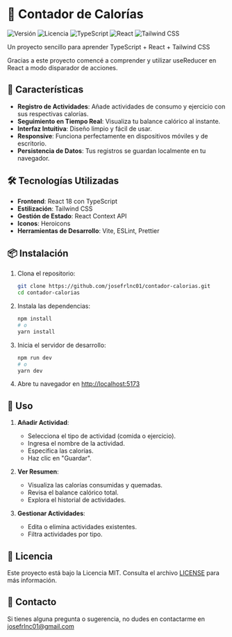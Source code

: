 # 🍏 Contador de Calorías

![Versión](https://img.shields.io/badge/versión-1.0.0-blue)
![Licencia](https://img.shields.io/badge/licencia-MIT-green)
![TypeScript](https://img.shields.io/badge/TypeScript-3178C6?logo=typescript&logoColor=white)
![React](https://img.shields.io/badge/React-61DAFB?logo=react&logoColor=black)
![Tailwind CSS](https://img.shields.io/badge/Tailwind_CSS-38B2AC?logo=tailwind-css&logoColor=white)

Un proyecto sencillo para aprender TypeScript + React + Tailwind CSS

Gracias a este proyecto comencé a comprender y utilizar useReducer en React a modo disparador de acciones.

## 🚀 Características

- **Registro de Actividades**: Añade actividades de consumo y ejercicio con sus respectivas calorías.
- **Seguimiento en Tiempo Real**: Visualiza tu balance calórico al instante.
- **Interfaz Intuitiva**: Diseño limpio y fácil de usar.
- **Responsive**: Funciona perfectamente en dispositivos móviles y de escritorio.
- **Persistencia de Datos**: Tus registros se guardan localmente en tu navegador.

## 🛠️ Tecnologías Utilizadas

- **Frontend**: React 18 con TypeScript
- **Estilización**: Tailwind CSS
- **Gestión de Estado**: React Context API
- **Iconos**: Heroicons
- **Herramientas de Desarrollo**: Vite, ESLint, Prettier

## 📦 Instalación

1. Clona el repositorio:
   ```bash
   git clone https://github.com/josefrlnc01/contador-calorias.git
   cd contador-calorias
   ```

2. Instala las dependencias:
   ```bash
   npm install
   # o
   yarn install
   ```

3. Inicia el servidor de desarrollo:
   ```bash
   npm run dev
   # o
   yarn dev
   ```

4. Abre tu navegador en [http://localhost:5173](http://localhost:5173)

## 🎯 Uso

1. **Añadir Actividad**:
   - Selecciona el tipo de actividad (comida o ejercicio).
   - Ingresa el nombre de la actividad.
   - Especifica las calorías.
   - Haz clic en "Guardar".

2. **Ver Resumen**:
   - Visualiza las calorías consumidas y quemadas.
   - Revisa el balance calórico total.
   - Explora el historial de actividades.

3. **Gestionar Actividades**:
   - Edita o elimina actividades existentes.
   - Filtra actividades por tipo.



## 📄 Licencia

Este proyecto está bajo la Licencia MIT. Consulta el archivo [LICENSE](LICENSE) para más información.


## 📧 Contacto

Si tienes alguna pregunta o sugerencia, no dudes en contactarme en [josefrlnc01@gmail.com](mailto:josefrlnc01@gmai.com)



